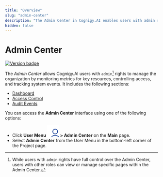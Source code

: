 ```yaml
---
title: "Overview" 
slug: "admin-center"
description: "The Admin Center in Cognigy.AI enables users with admin rights to view detailed analytics for billable conversations and Knowledge AI. The Admin Center offers platform administrators a comprehensive report on resource consumption across all organizational projects."
hidden: false 
---
```


# Admin Center

<a href="Updated"><img src="https://img.shields.io/badge/Updated_in-v4.89-blue" alt="Version badge" /></a>

The *Admin Center* allows Cognigy.AI users with `admin`[^*] rights to manage the organization by monitoring metrics for key resources, controlling access, and tracking system events. 
It includes the following sections:

- [Dashboard](../../access/admin-center/dashboard.md)
- [Access Control](../../access/admin-center/access-control.md)
- [Audit Events](../../access/admin-center/audit-events.md) 

You can access the **Admin Center** interface using one of the following options:

- Click **User Menu ![user-menu](../../../../../static/img/_assets/icons/user-menu.svg) > Admin Center** on the **Main** page.
- Select **Admin Center** from the User Menu in the bottom-left corner of the Project page.

[^*]: While users with `admin` rights have full control over the Admin Center, users with other roles can view or manage specific pages within the Admin Center.